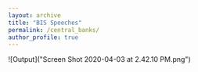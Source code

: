 ```yaml
---
layout: archive
title: "BIS Speeches"
permalink: /central_banks/
author_profile: true
---
```


![Output]("Screen Shot 2020-04-03 at 2.42.10 PM.png")
